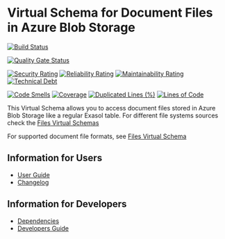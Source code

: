 # Virtual Schema for Document Files in Azure Blob Storage

[![Build Status](https://github.com/exasol/azure-blob-storage-document-files-virtual-schema/actions/workflows/ci-build.yml/badge.svg)](https://github.com/exasol/azure-blob-storage-document-files-virtual-schema/actions/workflows/ci-build.yml)

[![Quality Gate Status](https://sonarcloud.io/api/project_badges/measure?project=com.exasol%3Aazure-blob-storage-document-files-virtual-schema&metric=alert_status)](https://sonarcloud.io/dashboard?id=com.exasol%3Aazure-blob-storage-document-files-virtual-schema)

[![Security Rating](https://sonarcloud.io/api/project_badges/measure?project=com.exasol%3Aazure-blob-storage-document-files-virtual-schema&metric=security_rating)](https://sonarcloud.io/dashboard?id=com.exasol%3Aazure-blob-storage-document-files-virtual-schema)
[![Reliability Rating](https://sonarcloud.io/api/project_badges/measure?project=com.exasol%3Aazure-blob-storage-document-files-virtual-schema&metric=reliability_rating)](https://sonarcloud.io/dashboard?id=com.exasol%3Aazure-blob-storage-document-files-virtual-schema)
[![Maintainability Rating](https://sonarcloud.io/api/project_badges/measure?project=com.exasol%3Aazure-blob-storage-document-files-virtual-schema&metric=sqale_rating)](https://sonarcloud.io/dashboard?id=com.exasol%3Aazure-blob-storage-document-files-virtual-schema)
[![Technical Debt](https://sonarcloud.io/api/project_badges/measure?project=com.exasol%3Aazure-blob-storage-document-files-virtual-schema&metric=sqale_index)](https://sonarcloud.io/dashboard?id=com.exasol%3Aazure-blob-storage-document-files-virtual-schema)

[![Code Smells](https://sonarcloud.io/api/project_badges/measure?project=com.exasol%3Aazure-blob-storage-document-files-virtual-schema&metric=code_smells)](https://sonarcloud.io/dashboard?id=com.exasol%3Aazure-blob-storage-document-files-virtual-schema)
[![Coverage](https://sonarcloud.io/api/project_badges/measure?project=com.exasol%3Aazure-blob-storage-document-files-virtual-schema&metric=coverage)](https://sonarcloud.io/dashboard?id=com.exasol%3Aazure-blob-storage-document-files-virtual-schema)
[![Duplicated Lines (%)](https://sonarcloud.io/api/project_badges/measure?project=com.exasol%3Aazure-blob-storage-document-files-virtual-schema&metric=duplicated_lines_density)](https://sonarcloud.io/dashboard?id=com.exasol%3Aazure-blob-storage-document-files-virtual-schema)
[![Lines of Code](https://sonarcloud.io/api/project_badges/measure?project=com.exasol%3Aazure-blob-storage-document-files-virtual-schema&metric=ncloc)](https://sonarcloud.io/dashboard?id=com.exasol%3Aazure-blob-storage-document-files-virtual-schema)

This Virtual Schema allows you to access document files stored in Azure Blob Storage like a regular Exasol table. For different file systems sources check the [Files Virtual Schemas][files-vs]

For supported document file formats, see [Files Virtual Schema][files-vs]

## Information for Users

* [User Guide](doc/user_guide/user_guide.md)
* [Changelog](doc/changes/changelog.md)

## Information for Developers

* [Dependencies](dependencies.md)
* [Developers Guide](doc/developers_guide/developers_guide.md)

[files-vs]: https://github.com/exasol/virtual-schema-common-document-files
